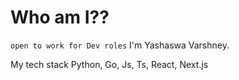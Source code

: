 # Who am I??
```open to work for Dev roles```
I'm Yashaswa Varshney.

My tech stack
Python, Go, Js, Ts, React, Next.js
